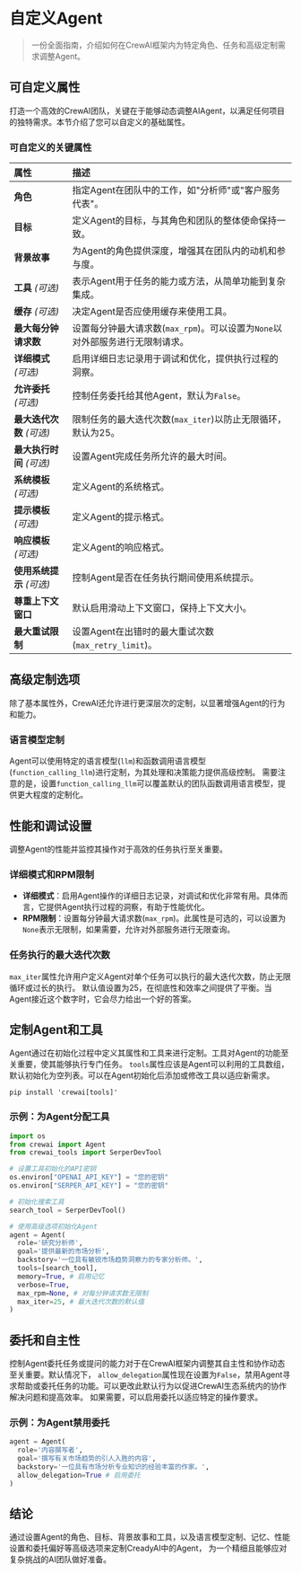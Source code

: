 # 自定义Agent

> 一份全面指南，介绍如何在CrewAI框架内为特定角色、任务和高级定制需求调整Agent。

## 可自定义属性

打造一个高效的CrewAI团队，关键在于能够动态调整AIAgent，以满足任何项目的独特需求。本节介绍了您可以自定义的基础属性。

### 可自定义的关键属性

| 属性 | 描述 |
| :---------------------------------- | :------------------------------------------------------------------------------------------------------------------ |
| **角色** | 指定Agent在团队中的工作，如"分析师"或"客户服务代表"。 |
| **目标** | 定义Agent的目标，与其角色和团队的整体使命保持一致。 |
| **背景故事** | 为Agent的角色提供深度，增强其在团队内的动机和参与度。 |
| **工具** *(可选)* | 表示Agent用于任务的能力或方法，从简单功能到复杂集成。 |
| **缓存** *(可选)* | 决定Agent是否应使用缓存来使用工具。 |
| **最大每分钟请求数** | 设置每分钟最大请求数(`max_rpm`)。可以设置为`None`以对外部服务进行无限制请求。 |
| **详细模式** *(可选)* | 启用详细日志记录用于调试和优化，提供执行过程的洞察。 |
| **允许委托** *(可选)* | 控制任务委托给其他Agent，默认为`False`。 |
| **最大迭代次数** *(可选)* | 限制任务的最大迭代次数(`max_iter`)以防止无限循环，默认为25。 |
| **最大执行时间** *(可选)* | 设置Agent完成任务所允许的最大时间。 |
| **系统模板** *(可选)* | 定义Agent的系统格式。 |
| **提示模板** *(可选)* | 定义Agent的提示格式。 |
| **响应模板** *(可选)* | 定义Agent的响应格式。 |
| **使用系统提示** *(可选)* | 控制Agent是否在任务执行期间使用系统提示。 |
| **尊重上下文窗口** | 默认启用滑动上下文窗口，保持上下文大小。 |
| **最大重试限制** | 设置Agent在出错时的最大重试次数(`max_retry_limit`)。 |

## 高级定制选项

除了基本属性外，CrewAI还允许进行更深层次的定制，以显著增强Agent的行为和能力。

### 语言模型定制

Agent可以使用特定的语言模型(`llm`)和函数调用语言模型(`function_calling_llm`)进行定制，为其处理和决策能力提供高级控制。
需要注意的是，设置`function_calling_llm`可以覆盖默认的团队函数调用语言模型，提供更大程度的定制化。

## 性能和调试设置

调整Agent的性能并监控其操作对于高效的任务执行至关重要。

### 详细模式和RPM限制

* **详细模式**：启用Agent操作的详细日志记录，对调试和优化非常有用。具体而言，它提供Agent执行过程的洞察，有助于性能优化。
* **RPM限制**：设置每分钟最大请求数(`max_rpm`)。此属性是可选的，可以设置为`None`表示无限制，如果需要，允许对外部服务进行无限查询。

### 任务执行的最大迭代次数

`max_iter`属性允许用户定义Agent对单个任务可以执行的最大迭代次数，防止无限循环或过长的执行。
默认值设置为25，在彻底性和效率之间提供了平衡。当Agent接近这个数字时，它会尽力给出一个好的答案。

## 定制Agent和工具

Agent通过在初始化过程中定义其属性和工具来进行定制。工具对Agent的功能至关重要，使其能够执行专门任务。
`tools`属性应该是Agent可以利用的工具数组，默认初始化为空列表。可以在Agent初始化后添加或修改工具以适应新需求。

```shell  theme={null}
pip install 'crewai[tools]'
```

### 示例：为Agent分配工具

```python Code theme={null}
import os
from crewai import Agent
from crewai_tools import SerperDevTool

# 设置工具初始化的API密钥
os.environ["OPENAI_API_KEY"] = "您的密钥"
os.environ["SERPER_API_KEY"] = "您的密钥"

# 初始化搜索工具
search_tool = SerperDevTool()

# 使用高级选项初始化Agent
agent = Agent(
  role='研究分析师',
  goal='提供最新的市场分析',
  backstory='一位具有敏锐市场趋势洞察力的专家分析师。',
  tools=[search_tool],
  memory=True, # 启用记忆
  verbose=True,
  max_rpm=None, # 对每分钟请求数无限制
  max_iter=25, # 最大迭代次数的默认值
)
```

## 委托和自主性

控制Agent委托任务或提问的能力对于在CrewAI框架内调整其自主性和协作动态至关重要。默认情况下，
`allow_delegation`属性现在设置为`False`，禁用Agent寻求帮助或委托任务的功能。可以更改此默认行为以促进CrewAI生态系统内的协作解决问题和提高效率。
如果需要，可以启用委托以适应特定的操作要求。

### 示例：为Agent禁用委托

```python Code theme={null}
agent = Agent(
  role='内容撰写者',
  goal='撰写有关市场趋势的引人入胜的内容',
  backstory='一位具有市场分析专业知识的经验丰富的作家。',
  allow_delegation=True # 启用委托
)
```

## 结论

通过设置Agent的角色、目标、背景故事和工具，以及语言模型定制、记忆、性能设置和委托偏好等高级选项来定制CreadyAI中的Agent，
为一个精细且能够应对复杂挑战的AI团队做好准备。